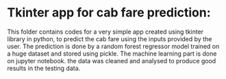 # Tkinter app for cab fare prediction:
This folder contains codes for a very simple app created using tkinter library in python, to predict the cab fare using the inputs provided by the user.
The prediction is done by a random forest regressor model trained on a huge dataset and stored using pickle. The machine learning part is done on jupyter notebook.
the data was cleaned and analysed to produce good results in the testing data.
